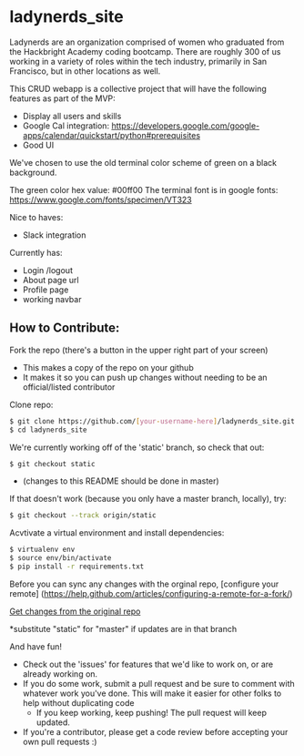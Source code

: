 # ladynerds_site

Ladynerds are an organization comprised of women who graduated from the Hackbright Academy coding bootcamp.  There are roughly 300 of us working in a variety of roles within the tech industry, primarily in San Francisco, but in other locations as well. 

This CRUD webapp is a collective project that will have the following features as part of the MVP:

- Display all users and skills 
- Google Cal integration:   https://developers.google.com/google-apps/calendar/quickstart/python#prerequisites
- Good UI


We've chosen to use the old terminal color scheme of green on a black background.  

The green color hex value: #00ff00
The terminal font is in google fonts: https://www.google.com/fonts/specimen/VT323

Nice to haves:
- Slack integration 

Currently has:
- Login /logout 
- About page url 
- Profile page
- working navbar 

## How to Contribute:

Fork the repo (there's a button in the upper right part of your screen)
- This makes a copy of the repo on your github
- It makes it so you can push up changes without needing to be an official/listed contributor

Clone repo:
```sh
$ git clone https://github.com/[your-username-here]/ladynerds_site.git ladynerds_site
$ cd ladynerds_site
```

We're currently working off of the 'static' branch, so check that out:
```sh
$ git checkout static
```
* (changes to this README should be done in master)

If that doesn't work (because you only have a master branch, locally), try:
```sh
$ git checkout --track origin/static
```
Acvtivate a virtual environment and install dependencies:
```sh
$ virtualenv env
$ source env/bin/activate
$ pip install -r requirements.txt
```

Before you can sync any changes with the orginal repo, [configure your remote]
(https://help.github.com/articles/configuring-a-remote-for-a-fork/)

[Get changes from the original repo](https://help.github.com/articles/syncing-a-fork/)

*substitute "static" for "master" if updates are in that branch

And have fun! 
- Check out the 'issues' for features that we'd like to work on, or are already working on.
- If you do some work, submit a pull request and be sure to comment with whatever work you've done. This will make it easier for other folks to help without duplicating code
    - If you keep working, keep pushing! The pull request will keep updated.
- If you're a contributor, please get a code review before accepting your own pull requests :)

